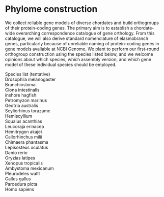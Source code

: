# Phylome construction
We collect reliable gene models of diverse chordates and build orthogroups of their protein-coding genes. The primary aim is to establish a chordate-wide overarching correspondence catalogue of gene orthology. From this catalogue, we will also derive standard nomenclature of elasmobranch genes, particularly because of unreliable naming of protein-coding genes in gene models avaliable at NCBI Genome. We plant to perform our first-round orthogroup construction using the species listed below, and we welcome opinions about which species, which assembly version, and which gene model of these individual species should be employed.

Species list (tentative)<br>
Drosophila melanogaster<br>
Branchiostoma<br>
Ciona intestinalis<br>
inshore hagfish<br>
Petromyzon marinus<br>
Geotria australis<br>
Scyliorhinus torazame<br>
Hemiscyllium<br>
Squalus acanthias<br>
Leucoraja erinacea<br>
Hemitrygon akajei<br>
Callorhinchus milii<br>
Chimaera phantasma<br>
Lepisosteus oculatus<br>
Danio rerio<br>
Oryzias latipes<br>
Xenopus tropicalis<br>
Ambystoma mexicanum <br>
Pleurodeles waltl<br>
Gallus gallus<br>
Paroedura picta<br>
Homo sapiens<br>


